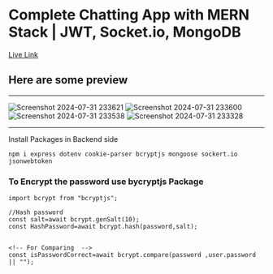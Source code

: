 # Complete Chatting App with MERN Stack | JWT, Socket.io, MongoDB 
[Live Link](https://huuu-chat-app.onrender.com/)

## Here are some preview
---
![Screenshot 2024-07-31 233621](https://github.com/user-attachments/assets/bdd094ce-2110-4829-a3d8-8a7cb605b4a8)
![Screenshot 2024-07-31 233600](https://github.com/user-attachments/assets/81fa2288-f08a-41b5-b83c-978401ae36fd)
![Screenshot 2024-07-31 233538](https://github.com/user-attachments/assets/346c4795-83b0-4fb7-9631-691c009c2b22)
![Screenshot 2024-07-31 233328](https://github.com/user-attachments/assets/12562438-025f-4952-b3c7-34253b831dfe)


---
Install Packages in Backend side
```
npm i express dotenv cookie-parser bcryptjs mongoose sockert.io jsonwebtoken
```

### To Encrypt the password use bycryptjs Package

```
import bcrypt from "bcryptjs";

//Hash password
const salt=await bcrypt.genSalt(10);
const HashPassword=await bcrypt.hash(password,salt);


<!-- For Comparing  -->
const isPasswordCorrect=await bcrypt.compare(password ,user.password || "");
```


